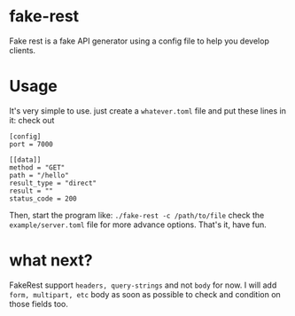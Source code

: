 # fake-rest
Fake rest is a fake API generator using a config file to help you develop clients.

# Usage
It's very simple to use. just create a `whatever.toml` file and put these lines in it:
check out 
```
[config]
port = 7000

[[data]]
method = "GET"
path = "/hello"
result_type = "direct"
result = ""
status_code = 200
```
Then, start the program like: 
`./fake-rest -c /path/to/file`
check the `example/server.toml` file for more advance options.
That's it, have fun.

# what next?
FakeRest support `headers, query-strings` and not `body` for now.
I will add `form, multipart, etc` body as soon as possible to check and condition on those fields too.